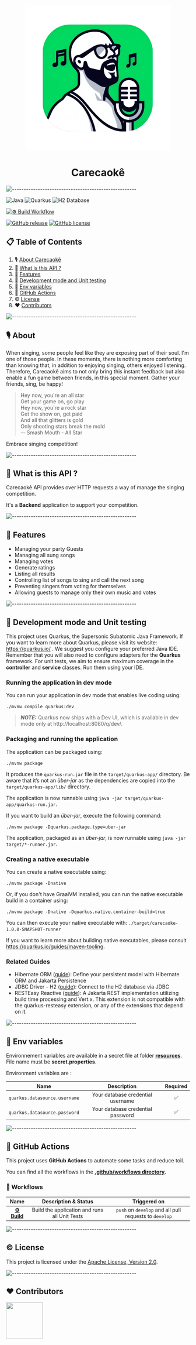 <p align="center">
    <img src="./assets/img/carecaoke.png" width="400" alt="logo"/>
</p>
<h1 align="center">Carecaokê</h1>

![-----------------------------------------------------](https://raw.githubusercontent.com/andreasbm/readme/master/assets/lines/grass.png)

![Java](https://img.shields.io/badge/Java-ED8B00?style=for-the-badge&logo=openjdk&logoColor=white)
![Quarkus](https://img.shields.io/badge/-Quarkus-black?style=for-the-badge&logo=quarkus)
![H2 Database](https://img.shields.io/badge/-h2-black?style=for-the-badge&logo=h2&color=darkblue)

[![⚙️ Build Workflow](https://github.com/coppolaop/CarecaokeAPI/actions/workflows/maven.yml/badge.svg)](https://github.com/coppolaop/CarecaokeAPI/actions/workflows/maven.yml)

[![GitHub release](https://img.shields.io/github/release/coppolaop/CarecaokeAPI.svg)](https://github.com/coppolaop/CarecaokeAPI/releases)
[![GitHub license](https://img.shields.io/github/license/coppolaop/CarecaokeAPI.svg)](https://github.com/coppolaop/https://img.shields.io/github/license/CarecaokeAPI.svg/blob/main/LICENSE)

## 📋 Table of Contents

1. 🎙️ [About Carecaokê](#about)
2. 🎉 [What is this API ?](#what-is-this-api)
3. 🎵 [Features](#features)
4. 🔨 [Development mode and Unit testing](#dev-and-tst)
5. 🌿 [Env variables](#env-variables)
6. 🐙 [GitHub Actions](#github-actions)
7. ©️ [License](#license)
8. ❤️ [Contributors](#contributors)

![-----------------------------------------------------](https://raw.githubusercontent.com/andreasbm/readme/master/assets/lines/grass.png)

## <a name="about">🎙️ About</a>

When singing, some people feel like they are exposing part of their soul. I'm one of those people.
In these moments, there is nothing more comforting than knowing that, in addition to enjoying singing, others enjoyed
listening.
Therefore, Carecaokê aims to not only bring this instant feedback but also enable a fun game between friends, in this
special moment.
Gather your friends, sing, be happy!

> Hey now, you're an all star<br/>
> Get your game on, go play<br/>
> Hey now, you're a rock star<br/>
> Get the show on, get paid<br/>
> And all that glitters is gold<br/>
> Only shooting stars break the mold<br/>
> -- Smash Mouth - All Star

Embrace singing competition!

![-----------------------------------------------------](https://raw.githubusercontent.com/andreasbm/readme/master/assets/lines/grass.png)

## <a name="what-is-this-api">🎉 What is this API ?</a>

Carecaokê API provides over HTTP requests a way of manage the singing competition.

It's a **Backend** application to support your competition.

![-----------------------------------------------------](https://raw.githubusercontent.com/andreasbm/readme/master/assets/lines/grass.png)

## <a name="features">🎵 Features</a>

- Managing your party Guests
- Managing all sung songs
- Managing votes
- Generate ratings
- Listing all results
- Controlling list of songs to sing and call the next song
- Preventing singers from voting for themselves
- Allowing guests to manage only their own music and votes

![-----------------------------------------------------](https://raw.githubusercontent.com/andreasbm/readme/master/assets/lines/grass.png)

## <a name="dev-and-tst">🔨 Development mode and Unit testing

This project uses Quarkus, the Supersonic Subatomic Java Framework.
If you want to learn more about Quarkus, please visit its website: https://quarkus.io/ .
We suggest you configure your preferred Java IDE.
Remember that you will also need to configure adapters for the **Quarkus** framework.
For unit tests, we aim to ensure maximum coverage in the **controller** and **service** classes. Run them using your
IDE.

### Running the application in dev mode

You can run your application in dev mode that enables live coding using:

```shell script
./mvnw compile quarkus:dev
```

> **_NOTE:_**  Quarkus now ships with a Dev UI, which is available in dev mode only at http://localhost:8080/q/dev/.

### Packaging and running the application

The application can be packaged using:

```shell script
./mvnw package
```

It produces the `quarkus-run.jar` file in the `target/quarkus-app/` directory.
Be aware that it’s not an _über-jar_ as the dependencies are copied into the `target/quarkus-app/lib/` directory.

The application is now runnable using `java -jar target/quarkus-app/quarkus-run.jar`.

If you want to build an _über-jar_, execute the following command:

```shell script
./mvnw package -Dquarkus.package.type=uber-jar
```

The application, packaged as an _über-jar_, is now runnable using `java -jar target/*-runner.jar`.

### Creating a native executable

You can create a native executable using:

```shell script
./mvnw package -Dnative
```

Or, if you don't have GraalVM installed, you can run the native executable build in a container using:

```shell script
./mvnw package -Dnative -Dquarkus.native.container-build=true
```

You can then execute your native executable with: `./target/carecaoke-1.0.0-SNAPSHOT-runner`

If you want to learn more about building native executables, please consult https://quarkus.io/guides/maven-tooling.

### Related Guides

- Hibernate ORM ([guide](https://quarkus.io/guides/hibernate-orm)): Define your persistent model with Hibernate ORM and
  Jakarta Persistence
- JDBC Driver - H2 ([guide](https://quarkus.io/guides/datasource)): Connect to the H2 database via JDBC
- RESTEasy Reactive ([guide](https://quarkus.io/guides/resteasy-reactive)): A Jakarta REST implementation utilizing
  build time processing and Vert.x. This extension is not compatible with the quarkus-resteasy extension, or any of the
  extensions that depend on it.

![-----------------------------------------------------](https://raw.githubusercontent.com/andreasbm/readme/master/assets/lines/grass.png)

## <a name="env-variables">🌿 Env variables</a>

Environnement variables are available in a secret file at folder
**[resources](https://github.com/coppolaop/CarecaokeAPI/tree/main/src/main/resources)**.
File name must be **secret.properties**.

Environment variables are :

|             Name              |            Description            | Required |
|:-----------------------------:|:---------------------------------:|:--------:|
| `quarkus.datasource.username` | Your database credential username |    ✅     |
| `quarkus.datasource.password` | Your database credential password |    ✅     |

![-----------------------------------------------------](https://raw.githubusercontent.com/andreasbm/readme/master/assets/lines/grass.png)

## <a name="github-actions">🐙 GitHub Actions</a>

This project uses **GitHub Actions** to automate some tasks and reduce toil.

You can find all the workflows in the
**[.github/workflows directory](https://github.com/coppolaop/CarecaokeAPI/tree/main/.github/workflows).**

### 🎢 Workflows

|                                         Name                                          |             Description & Status              |                      Triggered on                      |    
|:-------------------------------------------------------------------------------------:|:---------------------------------------------:|:------------------------------------------------------:|
| **[⚙️ Build](https://github.com/coppolaop/CarecaokeAPI/actions/workflows/maven.yml)** | Build the application and runs all Unit Tests | `push` on `develop` and all pull requests to `develop` |

![-----------------------------------------------------](https://raw.githubusercontent.com/andreasbm/readme/master/assets/lines/grass.png)

## <a name="license">©️ License</a>

This project is licensed under the [Apache License, Version 2.0](https://opensource.org/license/apache-2-0).

![-----------------------------------------------------](https://raw.githubusercontent.com/andreasbm/readme/master/assets/lines/grass.png)

## <a name="contributors">❤️ Contributors</a>

<!-- ALL-CONTRIBUTORS-LIST:START - Do not remove or modify this section -->
<!-- prettier-ignore-start -->
<!-- markdownlint-disable -->
<a href="https://github.com/timgl"><img src="https://avatars.githubusercontent.com/u/19476398?v=4" width="100" height="100" alt=""/></a>
<!-- markdownlint-restore -->
<!-- prettier-ignore-end -->

<!-- ALL-CONTRIBUTORS-LIST:END -->